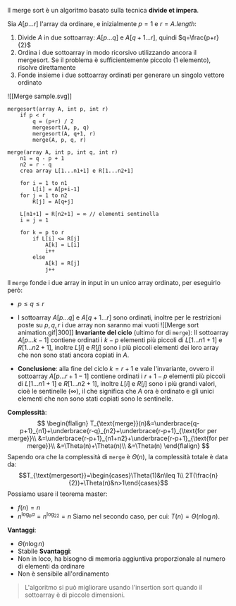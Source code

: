 Il merge sort è un algoritmo basato sulla tecnica **divide et impera**.

Sia $A[p...r]$ l'array da ordinare, e inizialmente $p=1$ e $r=A.length$:
1. Divide $A$ in due sottoarray: $A[p ... q]$ e $A[q+1 ... r]$, quindi $q=\frac{p+r}{2}$
2. Ordina i due sottoarray in modo ricorsivo utilizzando ancora il mergesort. Se il problema è sufficientemente piccolo (1 elemento), risolve direttamente
3. Fonde insieme i due sottoarray ordinati per generare un singolo vettore ordinato

![[Merge sample.svg]]

```
mergesort(array A, int p, int r)
	if p < r
		q = (p+r) / 2
		mergesort(A, p, q)
		mergesort(A, q+1, r)
		merge(A, p, q, r)

merge(array A, int p, int q, int r)
	n1 = q - p + 1
	n2 = r - q
	crea array L[1...n1+1] e R[1...n2+1]
	
	for i = 1 to n1
		L[i] = A[p+i-1]
	for j = 1 to n2
		R[j] = A[q+j]
		
	L[n1+1] = R[n2+1] = ∞ // elementi sentinella
	i = j = 1
	
	for k = p to r
		if L[i] <= R[j]
			A[k] = L[i]
			i++
		else
			A[k] = R[j]
			j++
```

Il `merge` fonde i due array in input in un unico array ordinato, per eseguirlo però:
- $p\leq q\leq r$
- I sottoarray $A[p ... q]$ e $A[q+1 ... r]$ sono ordinati, inoltre per le restrizioni poste su $p,q,r$ i due array non saranno mai vuoti
![[Merge sort animation.gif|300]]
**Invariante del ciclo** (ultimo for di `merge`):
Il sottoarray $A[p ... k-1]$ contiene ordinati i $k-p$ elementi più piccoli di $L[1 ... n1+1]$ e $R[1 ... n2+1]$, inoltre $L[i]$ e $R[j]$ sono i più piccoli elementi dei loro array che non sono stati ancora copiati in $A$.

- **Conclusione**: alla fine del ciclo $k=r+1$ e vale l'invariante, ovvero il sottoarray $A[p ... r+1-1]$ contiene ordinati i $r+1-p$ elementi più piccoli di $L[1 ... n1+1]$ e $R[1 ... n2+1]$, inoltre $L[i]$ e $R[j]$ sono i più grandi valori, cioè le sentinelle ($\infty$), il che significa che $A$ ora è ordinato e gli unici elementi che non sono stati copiati sono le sentinelle.

**Complessità**:
$$
\begin{flalign}
T_{\text{merge}}(n)&=\underbrace{q-p+1}_{n1}+\underbrace{r-q}_{n2}+\underbrace{r-p+1}_{\text{for per merge}}\\
&=\underbrace{r-p+1}_{n1+n2}+\underbrace{r-p+1}_{\text{for per merge}}\\
&=\Theta(n)+\Theta(n)\\
&=\Theta(n)
\end{flalign}
$$
Sapendo ora che la complessità di `merge` è $\Theta(n)$, la complessità totale è data da:
$$T_{\text{mergesort}}=\begin{cases}\Theta(1)&n\leq 1\\ 2T(\frac{n}{2})+\Theta(n)&n>1\end{cases}$$
Possiamo usare il teorema master:
- $f(n)=n$
- $n^{\log_ba}=n^{\log_22}=n$
Siamo nel secondo caso, per cui: $T(n)=\Theta(n\log n)$.

**Vantaggi**:
- $\Theta(n\log n)$
- Stabile
**Svantaggi**:
- Non in loco, ha bisogno di memoria aggiuntiva proporzionale al numero di elementi da ordinare
- Non è sensibile all'ordinamento

>L'algoritmo si può migliorare usando l'insertion sort quando il sottoarray è di piccole dimensioni.
